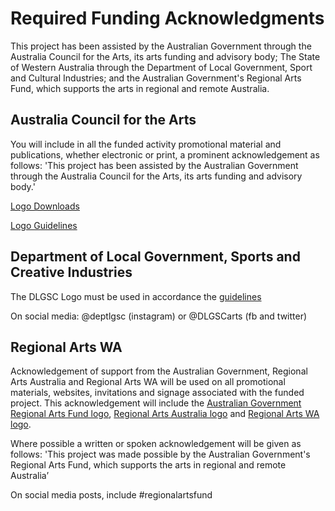 # Required Funding Acknowledgments

This project has been assisted by the Australian Government through the Australia Council for the Arts, its arts funding and advisory body; The State of Western Australia through the Department of Local Government, Sport and Cultural Industries; and the Australian Government's Regional Arts Fund, which supports the arts in regional and remote Australia.


## Australia Council for the Arts

You will include in all the funded activity promotional material and publications, whether electronic or print, a prominent acknowledgement as follows:
'This project has been assisted by the Australian Government through the Australia Council for the Arts, its arts funding and advisory body.'

[Logo Downloads](https://australiacouncil.gov.au/investment-and-development/successful-applications/logo-downloads/)

[Logo Guidelines](https://australiacouncil.gov.au/workspace/uploads/files/australia-council-logo-guideli-54b326e512bdb.pdf)


## Department of Local Government, Sports and Creative Industries

The DLGSC Logo must be used in accordance the [guidelines](https://www.dlgsc.wa.gov.au/funding/logo-and-acknowledgement)

On social media: @deptlgsc (instagram) or @DLGSCarts (fb and twitter)

## Regional Arts WA

Acknowledgement of support from the Australian Government, Regional Arts Australia and Regional Arts WA will be used on all promotional materials, websites, invitations and signage associated with the funded project. This acknowledgement will include the [Australian Government Regional Arts Fund logo](https://www.arts.gov.au/funding-and-support/regional-arts-fund/regional-arts-fund-logos), [Regional Arts Australia logo](https://github.com/alisay/funding/tree/main/hyphae/logos/RAA%20Logos) and [Regional Arts WA logo](https://www.dropbox.com/sh/pgb4vvxb8jkw7tq/AACJmbDRHR4HM-ByXx_g3iVta?dl=0).

Where possible a written or spoken acknowledgement will be given as follows: 'This project was made possible by the Australian Government's Regional Arts Fund, which supports the arts in regional and remote Australia’

On social media posts, include #regionalartsfund
